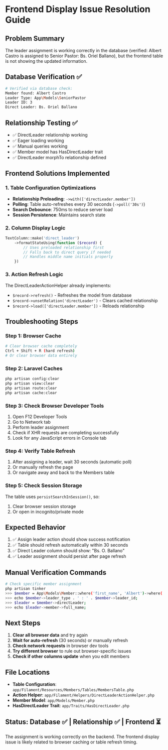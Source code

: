 # Frontend Display Issue Resolution Guide

## Problem Summary
The leader assignment is working correctly in the database (verified: Albert Castro is assigned to Senior Pastor: Bs. Oriel Ballano), but the frontend table is not showing the updated information.

## Database Verification ✅
```bash
# Verified via database check:
Member found: Albert Castro
Leader Type: App\Models\SeniorPastor
Leader ID: 3
Direct Leader: Bs. Oriel Ballano
```

## Relationship Testing ✅
- ✅ DirectLeader relationship working
- ✅ Eager loading working  
- ✅ Manual queries working
- ✅ Member model has HasDirectLeader trait
- ✅ DirectLeader morphTo relationship defined

## Frontend Solutions Implemented

### 1. Table Configuration Optimizations
- **Relationship Preloading**: `->with(['directLeader.member'])`
- **Polling**: Table auto-refreshes every 30 seconds (`->poll('30s')`)
- **Search Debounce**: 750ms to reduce server load
- **Session Persistence**: Maintains search state

### 2. Column Display Logic
```php
TextColumn::make('direct_leader')
    ->formatStateUsing(function ($record) {
        // Uses preloaded relationship first
        // Falls back to direct query if needed
        // Handles middle name initials properly
    })
```

### 3. Action Refresh Logic
The DirectLeaderActionHelper already implements:
- `$record->refresh()` - Refreshes the model from database
- `$record->unsetRelation('directLeader')` - Clears cached relationship
- `$record->load(['directLeader.member'])` - Reloads relationship

## Troubleshooting Steps

### Step 1: Browser Cache
```bash
# Clear browser cache completely
Ctrl + Shift + R (hard refresh)
# Or clear browser data entirely
```

### Step 2: Laravel Caches
```bash
php artisan config:clear
php artisan view:clear
php artisan route:clear
php artisan cache:clear
```

### Step 3: Check Browser Developer Tools
1. Open F12 Developer Tools
2. Go to Network tab
3. Perform leader assignment
4. Check if XHR requests are completing successfully
5. Look for any JavaScript errors in Console tab

### Step 4: Verify Table Refresh
1. After assigning a leader, wait 30 seconds (automatic poll)
2. Or manually refresh the page
3. Or navigate away and back to the Members table

### Step 5: Check Session Storage
The table uses `persistSearchInSession()`, so:
1. Clear browser session storage
2. Or open in incognito/private mode

## Expected Behavior
1. ✅ Assign leader action should show success notification
2. ✅ Table should refresh automatically within 30 seconds
3. ✅ Direct Leader column should show: "Bs. O. Ballano"
4. ✅ Leader assignment should persist after page refresh

## Manual Verification Commands
```bash
# Check specific member assignment
php artisan tinker
>>> $member = App\Models\Member::where('first_name', 'Albert')->where('last_name', 'Castro')->first();
>>> echo $member->leader_type . ' : ' . $member->leader_id;
>>> $leader = $member->directLeader;
>>> echo $leader->member->full_name;
```

## Next Steps
1. **Clear all browser data** and try again
2. **Wait for auto-refresh** (30 seconds) or manually refresh
3. **Check network requests** in browser dev tools
4. **Try different browser** to rule out browser-specific issues
5. **Check if other columns update** when you edit members

## File Locations
- **Table Configuration**: `app/Filament/Resources/Members/Tables/MembersTable.php`
- **Action Helper**: `app/Filament/Helpers/DirectLeaderActionHelper.php`  
- **Member Model**: `app/Models/Member.php`
- **HasDirectLeader Trait**: `app/Traits/HasDirectLeader.php`

## Status: Database ✅ | Relationship ✅ | Frontend ⏳
The assignment is working correctly on the backend. The frontend display issue is likely related to browser caching or table refresh timing.

